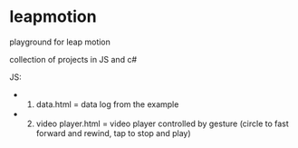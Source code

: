 leapmotion
==========

playground for leap motion

collection of projects in JS and c#

JS:
  - 1. data.html = data log from the example
  - 2. video player.html = video player controlled by gesture (circle to fast forward and rewind, tap to stop and play)
